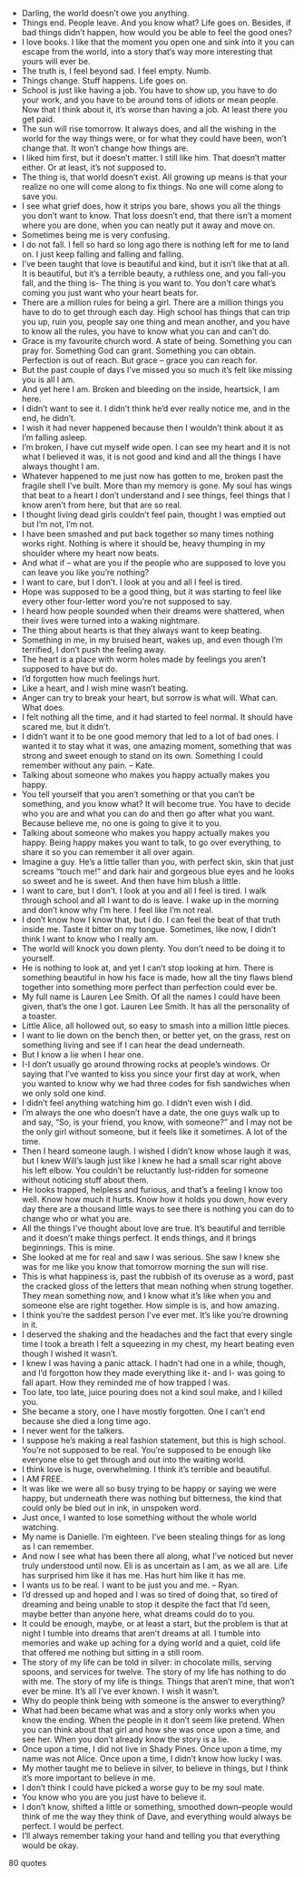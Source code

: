  - Darling, the world doesn’t owe you anything.
 - Things end. People leave. And you know what? Life goes on. Besides, if bad things didn’t happen, how would you be able to feel the good ones?
 - I love books. I like that the moment you open one and sink into it you can escape from the world, into a story that’s way more interesting that yours will ever be.
 - The truth is, I feel beyond sad. I feel empty. Numb.
 - Things change. Stuff happens. Life goes on.
 - School is just like having a job. You have to show up, you have to do your work, and you have to be around tons of idiots or mean people. Now that I think about it, it’s worse than having a job. At least there you get paid.
 - The sun will rise tomorrow. It always does, and all the wishing in the world for the way things were, or for what they could have been, won’t change that. It won’t change how things are.
 - I liked him first, but it doesn’t matter. I still like him. That doesn’t matter either. Or at least, it’s not supposed to.
 - The thing is, that world doesn’t exist. All growing up means is that your realize no one will come along to fix things. No one will come along to save you.
 - I see what grief does, how it strips you bare, shows you all the things you don’t want to know. That loss doesn’t end, that there isn’t a moment where you are done, when you can neatly put it away and move on.
 - Sometimes being me is very confusing.
 - I do not fall. I fell so hard so long ago there is nothing left for me to land on. I just keep falling and falling and falling.
 - I’ve been taught that love is beautiful and kind, but it isn’t like that at all. It is beautiful, but it’s a terrible beauty, a ruthless one, and you fall-you fall, and the thing is- The thing is you want to. You don’t care what’s coming you just want who your heart beats for.
 - There are a million rules for being a girl. There are a million things you have to do to get through each day. High school has things that can trip you up, ruin you, people say one thing and mean another, and you have to know all the rules, you have to know what you can and can’t do.
 - Grace is my favourite church word. A state of being. Something you can pray for. Something God can grant. Something you can obtain. Perfection is out of reach. But grace – grace you can reach for.
 - But the past couple of days I’ve missed you so much it’s felt like missing you is all I am.
 - And yet here I am. Broken and bleeding on the inside, heartsick, I am here.
 - I didn’t want to see it. I didn’t think he’d ever really notice me, and in the end, he didn’t.
 - I wish it had never happened because then I wouldn’t think about it as I’m falling asleep.
 - I’m broken, I have cut myself wide open. I can see my heart and it is not what I believed it was, it is not good and kind and all the things I have always thought I am.
 - Whatever happened to me just now has gotten to me, broken past the fragile shell I’ve built. More than my memory is gone. My soul has wings that beat to a heart I don’t understand and I see things, feel things that I know aren’t from here, but that are so real.
 - I thought living dead girls couldn’t feel pain, thought I was emptied out but I’m not, I’m not.
 - I have been smashed and put back together so many times nothing works right. Nothing is where it should be, heavy thumping in my shoulder where my heart now beats.
 - And what if – what are you if the people who are supposed to love you can leave you like you’re nothing?
 - I want to care, but I don’t. I look at you and all I feel is tired.
 - Hope was supposed to be a good thing, but it was starting to feel like every other four-letter word you’re not supposed to say.
 - I heard how people sounded when their dreams were shattered, when their lives were turned into a waking nightmare.
 - The thing about hearts is that they always want to keep beating.
 - Something in me, in my bruised heart, wakes up, and even though I’m terrified, I don’t push the feeling away.
 - The heart is a place with worm holes made by feelings you aren’t supposed to have but do.
 - I’d forgotten how much feelings hurt.
 - Like a heart, and I wish mine wasn’t beating.
 - Anger can try to break your heart, but sorrow is what will. What can. What does.
 - I felt nothing all the time, and it had started to feel normal. It should have scared me, but it didn’t.
 - I didn’t want it to be one good memory that led to a lot of bad ones. I wanted it to stay what it was, one amazing moment, something that was strong and sweet enough to stand on its own. Something I could remember without any pain. – Kate.
 - Talking about someone who makes you happy actually makes you happy.
 - You tell yourself that you aren’t something or that you can’t be something, and you know what? It will become true. You have to decide who you are and what you can do and then go after what you want. Because believe me, no one is going to give it to you.
 - Talking about someone who makes you happy actually makes you happy. Being happy makes you want to talk, to go over everything, to share it so you can remember it all over again.
 - Imagine a guy. He’s a little taller than you, with perfect skin, skin that just screams “touch me!” and dark hair and gorgeous blue eyes and he looks so sweet and he is sweet. And then have him blush a little.
 - I want to care, but I don’t. I look at you and all I feel is tired. I walk through school and all I want to do is leave. I wake up in the morning and don’t know why I’m here. I feel like I’m not real.
 - I don’t know how I know that, but I do. I can feel the beat of that truth inside me. Taste it bitter on my tongue. Sometimes, like now, I didn’t think I want to know who I really am.
 - The world will knock you down plenty. You don’t need to be doing it to yourself.
 - He is nothing to look at, and yet I can’t stop looking at him. There is something beautiful in how his face is made, how all the tiny flaws blend together into something more perfect than perfection could ever be.
 - My full name is Lauren Lee Smith. Of all the names I could have been given, that’s the one I got. Lauren Lee Smith. It has all the personality of a toaster.
 - Little Alice, all hollowed out, so easy to smash into a million little pieces.
 - I want to lie down on the bench then, or better yet, on the grass, rest on something living and see if I can hear the dead underneath.
 - But I know a lie when I hear one.
 - I-I don’t usually go around throwing rocks at people’s windows. Or saying that I’ve wanted to kiss you since your first day at work, when you wanted to know why we had three codes for fish sandwiches when we only sold one kind.
 - I didn’t feel anything watching him go. I didn’t even wish I did.
 - I’m always the one who doesn’t have a date, the one guys walk up to and say, “So, is your friend, you know, with someone?” and I may not be the only girl without someone, but it feels like it sometimes. A lot of the time.
 - Then I heard someone laugh. I wished I didn’t know whose laugh it was, but I knew Will’s laugh just like I knew he had a small scar right above his left elbow. You couldn’t be reluctantly lust-ridden for someone without noticing stuff about them.
 - He looks trapped, helpless and furious, and that’s a feeling I know too well. Know how much it hurts. Know how it holds you down, how every day there are a thousand little ways to see there is nothing you can do to change who or what you are.
 - All the things I’ve thought about love are true. It’s beautiful and terrible and it doesn’t make things perfect. It ends things, and it brings beginnings. This is mine.
 - She looked at me for real and saw I was serious. She saw I knew she was for me like you know that tomorrow morning the sun will rise.
 - This is what happiness is, past the rubbish of its overuse as a word, past the cracked gloss of the letters that mean nothing when strung together. They mean something now, and I know what it’s like when you and someone else are right together. How simple is is, and how amazing.
 - I think you’re the saddest person I’ve ever met. It’s like you’re drowning in it.
 - I deserved the shaking and the headaches and the fact that every single time I took a breath I felt a squeezing in my chest, my heart beating even though I wished it wasn’t.
 - I knew I was having a panic attack. I hadn’t had one in a while, though, and I’d forgotton how they made everything like it- and I- was going to fall apart. How they reminded me of how trapped I was.
 - Too late, too late, juice pouring does not a kind soul make, and I killed you.
 - She became a story, one I have mostly forgotten. One I can’t end because she died a long time ago.
 - I never went for the talkers.
 - I suppose he’s making a real fashion statement, but this is high school. You’re not supposed to be real. You’re supposed to be enough like everyone else to get through and out into the waiting world.
 - I think love is huge, overwhelming. I think it’s terrible and beautiful.
 - I AM FREE.
 - It was like we were all so busy trying to be happy or saying we were happy, but underneath there was nothing but bitterness, the kind that could only be bled out in ink, in unspoken word.
 - Just once, I wanted to lose something without the whole world watching.
 - My name is Danielle. I’m eighteen. I’ve been stealing things for as long as I can remember.
 - And now I see what has been there all along, what I’ve noticed but never truly understood until now. Eli is as uncertain as I am, as we all are. Life has surprised him like it has me. Has hurt him like it has me.
 - I wants us to be real. I want to be just you and me. – Ryan.
 - I’d dressed up and hoped and I was so tired of doing that, so tired of dreaming and being unable to stop it despite the fact that I’d seen, maybe better than anyone here, what dreams could do to you.
 - It could be enough, maybe, or at least a start, but the problem is that at night I tumble into dreams that aren’t dreams at all. I tumble into memories and wake up aching for a dying world and a quiet, cold life that offered me nothing but sitting in a still room.
 - The story of my life can be told in silver: in chocolate mills, serving spoons, and services for twelve. The story of my life has nothing to do with me. The story of my life is things. Things that aren’t mine, that won’t ever be mine. It’s all I’ve ever known. I wish it wasn’t.
 - Why do people think being with someone is the answer to everything?
 - What had been became what was and a story only works when you know the ending. When the people in it don’t seem like pretend. When you can think about that girl and how she was once upon a time, and see her. When you don’t already know the story is a lie.
 - Once upon a time, I did not live in Shady Pines. Once upon a time, my name was not Alice. Once upon a time, I didn’t know how lucky I was.
 - My mother taught me to believe in silver, to believe in things, but I think it’s more important to believe in me.
 - I don’t think I could have picked a worse guy to be my soul mate.
 - You know who you are you just have to believe it.
 - I don’t know, shifted a little or something, smoothed down–people would think of me the way they think of Dave, and everything would always be perfect. I would be perfect.
 - I’ll always remember taking your hand and telling you that everything would be okay.

80 quotes